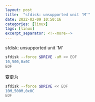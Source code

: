 ```yaml
---
layout: post
title:  "sfdisk: unsupported unit 'M'"
date: 2022-02-09 10:50:16
categories: [linux]
tags: [linux]
excerpt_separator: <!--more-->
---
```

sfdisk: unsupported unit 'M'
<!--more-->

```bash
sfdisk --force $DRIVE -uM << EOF
10,500,0x0C
EOF
```
变更为
```bash
sfdisk --force $DRIVE << EOF
10M,500M,0x0C
EOF
```